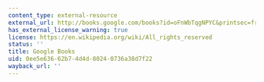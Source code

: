 ```yaml
---
content_type: external-resource
external_url: http://books.google.com/books?id=oFnWbTqgNPYC&printsec=frontcover#v=onepage&q&f=false
has_external_license_warning: true
license: https://en.wikipedia.org/wiki/All_rights_reserved
status: ''
title: Google Books
uid: 0ee5e636-62b7-4d4d-8024-0736a38d7f22
wayback_url: ''
---
```

